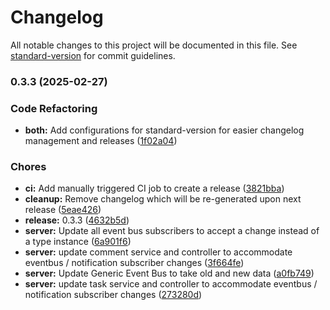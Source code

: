 # Changelog

All notable changes to this project will be documented in this file. See [standard-version](https://github.com/conventional-changelog/standard-version) for commit guidelines.

### 0.3.3 (2025-02-27)


### Code Refactoring

* **both:** Add configurations for standard-version for easier changelog management and releases ([1f02a04](https://github.com/Tech-Arch1tect/kanban/commit/1f02a043a1586f0c66de337973418b1da7af1821))


### Chores

* **ci:** Add manually triggered CI job to create a release ([3821bba](https://github.com/Tech-Arch1tect/kanban/commit/3821bba1245f468d1e751cd11e93c657e57032eb))
* **cleanup:** Remove changelog which will be re-generated upon next release ([5eae426](https://github.com/Tech-Arch1tect/kanban/commit/5eae426d09c3bdaaf03a57c31a6c6f94f091777f))
* **release:** 0.3.3 ([4632b5d](https://github.com/Tech-Arch1tect/kanban/commit/4632b5d0bb910fb206c404ea856c5499d464a23e))
* **server:** Update all event bus subscribers to accept a change instead of a type instance ([6a901f6](https://github.com/Tech-Arch1tect/kanban/commit/6a901f6a7226d559488eae05516cae48e60480b2))
* **server:** update comment service and controller to accommodate eventbus / notification subscriber changes ([3f664fe](https://github.com/Tech-Arch1tect/kanban/commit/3f664fe222f8c751bd5c5f249b18eb1324f75415))
* **server:** Update Generic Event Bus to take old and new data ([a0fb749](https://github.com/Tech-Arch1tect/kanban/commit/a0fb7492c351c3f8614f9f5de4a2eb768fbe5997))
* **server:** update task service and controller to accommodate eventbus / notification subscriber changes ([273280d](https://github.com/Tech-Arch1tect/kanban/commit/273280d9eee3571826d84a56a7ef124c3966649d))
